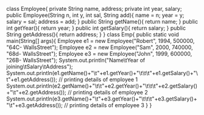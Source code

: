 class Employee{
  private String name, address;
  private int year, salary;
  public Employee(String n, int y, int sal, String add){
    name = n;
    year = y;
    salary = sal;
    address = add;
  }
  public String getName(){
    return name;
  }
  public int getYear(){
    return year;
  }
  public int getSalary(){
    return salary;
  }
  public String getAddress(){
    return address;
  }
}
class Emp{
  public static void main(String[] args){
    Employee e1 = new Employee("Robert", 1994, 500000, "64C- WallsStreet");
    Employee e2 = new Employee("Sam", 2000, 740000, "68d- WallsStreet");
    Employee e3 = new Employee("John", 1999, 600000, "26B- WallsStreet");
    System.out.println("Name\tYear of joining\tSalary\tAddress");
    System.out.println(e1.getName()+"\t"+e1.getYear()+"\t\t\t"+e1.getSalary()+"\t"+e1.getAddress());  // printing details of employee 1
    System.out.println(e2.getName()+"\t\t"+e2.getYear()+"\t\t\t"+e2.getSalary()+"\t"+e2.getAddress());  // printing details of employee 2
    System.out.println(e3.getName()+"\t"+e3.getYear()+"\t\t\t"+e3.getSalary()+"\t"+e3.getAddress());  // printing details of employee 3
  }
}

